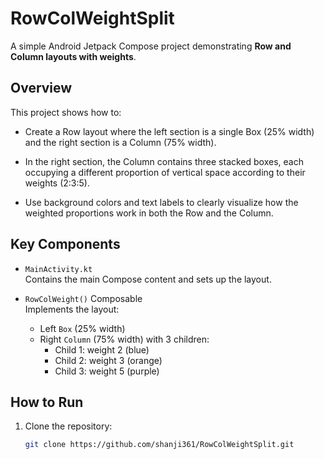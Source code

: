 # RowColWeightSplit

A simple Android Jetpack Compose project demonstrating **Row and Column layouts with weights**.

## Overview

This project shows how to:

- Create a Row layout where the left section is a single Box (25% width) and the right section is a Column (75% width).

- In the right section, the Column contains three stacked boxes, each occupying a different proportion of vertical space according to their weights (2:3:5).

- Use background colors and text labels to clearly visualize how the weighted proportions work in both the Row and the Column.

## Key Components

- `MainActivity.kt`  
  Contains the main Compose content and sets up the layout.
  
- `RowColWeight()` Composable  
  Implements the layout:
  - Left `Box` (25% width)
  - Right `Column` (75% width) with 3 children:
    - Child 1: weight 2 (blue)
    - Child 2: weight 3 (orange)
    - Child 3: weight 5 (purple)

## How to Run

1. Clone the repository:
   ```bash
   git clone https://github.com/shanji361/RowColWeightSplit.git
